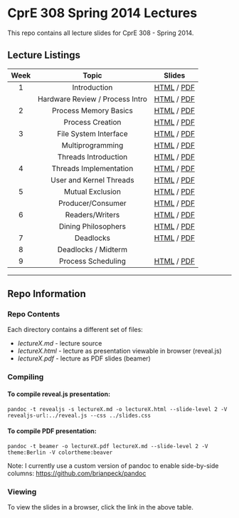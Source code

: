 # CprE 308 Spring 2014 Lectures
This repo contains all lecture slides for CprE 308 - Spring 2014.

## Lecture Listings

| Week | Topic | Slides |
|:----:|:-----:|:------:|
| 1 | Introduction | [HTML](https://rawgithub.com/CprE308/lectures/master/lecture1/lecture1.html) / [PDF](https://github.com/CprE308/lectures/blob/master/lecture1/lecture1.pdf?raw=true) |
|   | Hardware Review / Process Intro | [HTML](https://rawgithub.com/CprE308/lectures/master/lecture2/lecture2.html) / [PDF](https://github.com/CprE308/lectures/blob/master/lecture2/lecture2.pdf?raw=true) |
| 2 | Process Memory Basics | [HTML](https://rawgithub.com/CprE308/lectures/master/lecture5/lecture5.html) / [PDF](https://github.com/CprE308/lectures/blob/master/lecture5/lecture5.pdf?raw=true) |
|   | Process Creation | [HTML](https://rawgithub.com/CprE308/lectures/master/lecture6/lecture6.html) / [PDF](https://github.com/CprE308/lectures/blob/master/lecture6/lecture6.pdf?raw=true) |
| 3 | File System Interface | [HTML](https://rawgithub.com/CprE308/lectures/master/lecture7/lecture7.html) / [PDF](https://github.com/CprE308/lectures/blob/master/lecture7/lecture7.pdf?raw=true) |
|   | Multiprogramming | [HTML](https://rawgithub.com/CprE308/lectures/master/lecture8/lecture8.html) / [PDF](https://github.com/CprE308/lectures/blob/master/lecture8/lecture8.pdf?raw=true) |
|   | Threads Introduction | [HTML](https://rawgithub.com/CprE308/lectures/master/lecture9/lecture9.html) / [PDF](https://github.com/CprE308/lectures/blob/master/lecture9/lecture9.pdf?raw=true) |
| 4 | Threads Implementation | [HTML](https://rawgithub.com/CprE308/lectures/master/lecture10/lecture10.html) / [PDF](https://github.com/CprE308/lectures/blob/master/lecture10/lecture10.pdf?raw=true) |
|   | User and Kernel Threads | [HTML](https://rawgithub.com/CprE308/lectures/master/lecture12/lecture12.html) / [PDF](https://github.com/CprE308/lectures/blob/master/lecture12/lecture12.pdf?raw=true) |
| 5 | Mutual Exclusion | [HTML](https://rawgithub.com/CprE308/lectures/master/lecture13/lecture13.html) / [PDF](https://github.com/CprE308/lectures/blob/master/lecture13/lecture13.pdf?raw=true) |
|   | Producer/Consumer | [HTML](https://rawgithub.com/CprE308/lectures/master/lecture15/lecture15.html) / [PDF](https://github.com/CprE308/lectures/blob/master/lecture15/lecture15.pdf?raw=true) |
| 6 | Readers/Writers | [HTML](https://rawgithub.com/CprE308/lectures/master/lecture17/lecture17.html) / [PDF](https://github.com/CprE308/lectures/blob/master/lecture17/lecture17.pdf?raw=true) |
|   | Dining Philosophers | [HTML](https://rawgithub.com/CprE308/lectures/master/lecture18/lecture18.html) / [PDF](https://github.com/CprE308/lectures/blob/master/lecture18/lecture18.pdf?raw=true) |
| 7 | Deadlocks | [HTML](https://rawgithub.com/CprE308/lectures/master/lecture19/lecture19.html) / [PDF](https://github.com/CprE308/lectures/blob/master/lecture19/lecture19.pdf?raw=true) |
| 8 | Deadlocks / Midterm |   |
| 9 | Process Scheduling | [HTML](https://rawgithub.com/CprE308/lectures/master/lecture25/lecture25.html) / [PDF](https://github.com/CprE308/lectures/blob/master/lecture25/lecture25.pdf?raw=true) |

------------

## Repo Information

### Repo Contents
Each directory contains a different set of files:

 - *lectureX.md* - lecture source
 - *lectureX.html* - lecture as presentation viewable in browser (reveal.js)
 - *lectureX.pdf* - lecture as PDF slides (beamer)

### Compiling
#### To compile reveal.js presentation:
    pandoc -t revealjs -s lectureX.md -o lectureX.html --slide-level 2 -V revealjs-url:../reveal.js --css ../slides.css
    

#### To compile PDF presentation:
    pandoc -t beamer -o lectureX.pdf lectureX.md --slide-level 2 -V theme:Berlin -V colortheme:beaver
    
Note: I currently use a custom version of pandoc to enable side-by-side columns: https://github.com/brianpeck/pandoc

### Viewing
To view the slides in a browser, click the link in the above table.

